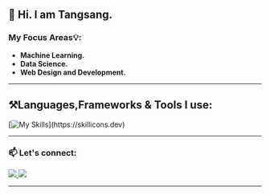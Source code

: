 ## 👋 Hi. I am Tangsang.</h2>

  ### My Focus Areas💡:  
  - **Machine Learning.** 
  - **Data Science.**
  - **Web Design and Development.**

<hr>

## ⚒️Languages,Frameworks & Tools I use:
<!-- <br> -->

[![My Skills](https://skillicons.dev/icons?i=html,css,js,bootstrap,c,cpp,py,flask,latex,git,mysql,)](https://skillicons.dev)

<!-- <br> -->
<hr>

### 📫 Let's connect: 
<!-- <br> -->
<div align="left"> 
  <a href="mailto:077bei047.tangsang@pcampus.edu.np">
    <img src="https://img.shields.io/badge/Gmail-333333?style=for-the-badge&logo=gmail&logoColor=red" />
  </a>
  <a href="https://www.linkedin.com/in/tangsang-chongbang-8713742a2" target="_blank">
    <img src="https://img.shields.io/badge/LinkedIn-0077B5?style=for-the-badge&logo=linkedin&logoColor=white" target="_blank" />
  </a>
  <!-- <a href="https://www.tangsangchongbang.com.np" target="_blank">
     <img src="https://img.shields.io/badge/Portfolio-FF5722?style=for-the-badge&logo=todoist&logoColor=white" target="_blank" /> sqlite, safari, google-chrome are other good icon options -->
  </a> 
</div>
<!-- <br> -->
<hr>

<!-- <div align="center">
  <h2>🐍 Can't let him go hungry. 🐍</h2>
  <img alt="snake eating my contributions" src="https://raw.githubusercontent.com/Tangsang2003/Tangsang2003/output/github-contribution-grid-snake.svg" />
</div> -->
<!-- <hr> -->
